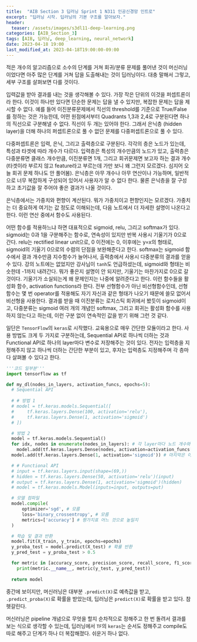 ```yaml
---
title:  "AIB Section 3 딥러닝 Sprint 1 N311 인공신경망 인트로"
excerpt: "딥러닝 시작. 딥러닝의 기본 구조를 알아보자."
header:
  teaser: /assets/images/s3dl11-deep-learning.png
categories: [AIB_Section_3]
tags: [AIB, 딥러닝, deep_learning, neural_network]
date: 2023-04-18 19:00
last_modified_at: 2023-04-18T19:00:00-09:00
---
```


적은 개수의 알고리즘으로 소수의 단계를 거쳐 회귀/분류 문제를 풀어낸 것이 머신러닝이었다면 아주 많은 단계를 거쳐 답을 도출해내는 것이 딥러닝이다. 대충 말해서 그렇고, 세부 구조를 살펴보면 다를 것이다.

입력값을 받아 결과를 내는 것을 생각해볼 수 있다. 가장 작은 단위의 이것을 퍼셉트론이라 한다. 이것이 하나만 있다면 단순한 문제는 답을 낼 수 있지만, 복잡한 문제는 답을 제시할 수 없다. 예를 들어 이진분류문제에서 직선의 threshold를 기준으로 True/False를 정하는 것은 가능한데, 어떤 원점에서부터 Quadrants 1,3과 2,4로 구분된다면 하나의 직선으로 구분해낼 수 없다. 직선이 두 개는 있어야 한다. 그래서 은닉층 (hidden layer)을 더해 하나의 퍼셉트론으로 풀 수 없던 문제를 다중퍼셉트론으로 풀 수 있다.

다중퍼셉트론은 입력, 은닉, 그리고 출력층으로 구분된다. 각각의 층은 노드가 있는데, 특성과 타겟에 따라 개수가 다르다. 입력층은 특성의 개수만큼의 노드가 있고, 출력층은 다중분류면 클래스 개수만큼, 이진분류면 1개, 그리고 회귀문제면 보고자 하는 결과 개수 (타겟이라 부르지 않고 feature라고 부르는데 가만 보니 왜 그런지 모르겠다. 심지어 오늘 회귀 문제 하나도 안 풀어봄). 은닉층은 아무 개수나 아무 연산이나 가능하며, 일반적으로 너무 복잡하게 구성되어 있어서 사용자가 알 수 없다 한다. 물론 은닉층을 잘 구성하고 초기값을 잘 주어야 좋은 결과가 나올 것이다.

은닉층에서는 가중치와 편향이 계산된다. 뭐가 가중치이고 편향인지는 모르겠다. 가중치는 더 중요하게 여기는 값 정도로 이해되는데, 다음 노트에서 더 자세한 설명이 나온다고 한다. 이런 연산 중에서 함수도 사용된다.

어떤 함수를 적용하느냐 하면 대표적으로 sigmoid, relu, 그리고 softmax가 있다. sigmoid는 0과 1을 구분해주는 함수로, 연속성이 있지만 반복 사용시 기울기가 0으로 간다. relu는 rectified linear unit으로, 0 이전에는 0, 이후에는 y=x의 형태로, sigmoid의 기울기 0으로의 수렴의 단점을 보완해준다고 한다. softmax는 sigmoid 함수에서 결과 개수만큼 지수함수가 늘어나서, 출력층에서 사용시 다중분류의 결과를 얻을 수 있다. 강의 노트에는 없었지만 강사님이 `tanh`도 언급하셨는데, sigmoid와 형태는 비슷한데 -1까지 내려간다. 뭐가 좋은지 설명이 안 되지만, 기울기는 마찬가지로 0으로 갈 것이다. 기울기가 소실되는게 왜 문제인지는 나중에 알려준다고 한다. 이런 함수들을 활성화 함수, activation functions라 한다. 전부 선형함수가 아닌 비선형함수인데, 선형함수는 몇 번 operator를 적용해도 자기 자신과 같은 형태가 나오기 때문에 쓸모 없어서 비선형을 사용한다. 결과를 받을 때 이진분류는 로지스틱 회귀에서 봤듯이 sigmoid이고, 다중분류는 sigmoid 여러 개의 개념인 softmax, 그리고 회귀는 활성화 함수를 사용하지 않는다고 하는데, 이런 구분 없이 연속적인 값을 받기 위해 그런 것 같다.

일단은 `TensorFlow`의 `keras`로 시작했다. 교육용으로 매우 간단한 모듈이라고 한다. 사용 방법도 크게 두 가지로 구분하는데, Sequential API로 하나씩 더하는 것과 Functional API로 하나의 layer마다 변수로 저장해주는 것이 있다. 전자는 입력층을 지정해주지 않고 하나씩 더하는 간단한 부분이 있고, 후자는 입력층도 지정해주며 각 층마다 살펴볼 수 있다고 한다.

```python
'''코드 일부분'''
import tensorflow as tf

def my_dl(nodes_in_layers, activation_funcs, epochs=5):
  # Sequential API
  
  # # 방법 1
  # model = tf.keras.models.Sequential([
  #     tf.keras.layers.Dense(100, activation='relu'),
  #     tf.keras.layers.Dense(1, activation='sigmoid')
  # ])

  # 방법 2
  model = tf.keras.models.Sequential()
  for idx, nodes in enumerate(nodes_in_layers): # 각 layer마다 노드 개수와
    model.add(tf.keras.layers.Dense(nodes, activation=activation_funcs[idx])) # 활성화함수 지정
  model.add(tf.keras.layers.Dense(1, activation='sigmoid')) # 마지막은 이진분류 출력

  # # Functional API
  # input = tf.keras.layers.input(shape=(69,))
  # hidden = tf.keras.layers.Dense(50, activation='relu')(input)
  # output = tf.keras.layers.Dense(1, activation='sigmoid')(hidden)
  # model = tf.keras.models.Model(inputs=input, outputs=put)

  # 모델 컴파일
  model.compile(
      optimizer='sgd', # 모름
      loss='binary_crossentropy', # 모름
      metrics=['accuracy'] # 평가지표 어느 것으로 높일지
  )

  # 학습 및 결과 반환
  model.fit(X_train, y_train, epochs=epochs)
  y_proba_test = model.predict(X_test) # 확률 반환
  y_pred_test = y_proba_test > 0.5

  for metric in [accuracy_score, precision_score, recall_score, f1_score]:
    print(metric.__name__, metric(y_test, y_pred_test))
  
  return model
```
중간에 보이지만, 머신러닝은 대부분 `.predict(X)`로 예측값을 받고, `.predict_proba(X)`로 확률을 받았는데, 딥러닝은 `predict(X)`로 확률을 받고 있다. 참 헷갈린다.

머신러닝은 pipeline 개념으로 무엇을 할지 순차적으로 정해주고 한 번 돌려서 결과를 보는 식으로 생각할 수 있는데, 딥러닝에서 `TF`의 `keras`는 순서도 정해주고 compile도 따로 해주고 단계가 하나 더 복잡해졌다. 쉬운거 하나 없다.